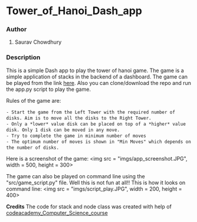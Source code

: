 # Tower_of_Hanoi_Dash_app

### Author
1. Saurav Chowdhury

### Description
This is a simple Dash app to play the tower of hanoi game. The game is a simple application of stacks in the backend of a dashboard. The game can be played from the link [here](). Also you can clone/download the repo and run the app.py script to play the game.

Rules of the game are:

    - Start the game from the Left Tower with the required number of disks. Aim is to move all the disks to the Right Tower.
    - Only a *lower* value disk can be placed on top of a *higher* value disk. Only 1 disk can be moved in any move.
    - Try to complete the game in minimum number of moves
    - The optimum number of moves is shown in "Min Moves" which depends on the number of disks.

Here is a screenshot of the game:
<img src = "imgs/app_screenshot.JPG", width = 500, height = 300>

The game can also be played on command line using the "src/game_script.py" file. Well this is not fun at all!!
This is how it looks on command line:
<img src = "imgs/script_play.JPG", width = 200, height = 400>

**Credits**
The code for stack and node class was created with help of [codeacademy_Computer_Science_course](https://www.codecademy.com/learn/paths/computer-science)
